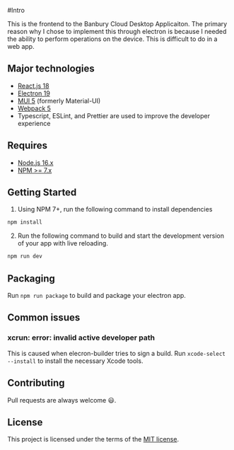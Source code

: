 #Intro

This is the frontend to the Banbury Cloud Desktop Applicaiton. The primary reason why I chose to implement this through
electron is because I needed the ability to perform operations on the device. This is difficult to do in a web app.  


## Major technologies

- [React.js 18](https://reactjs.org/)
- [Electron 19](https://www.electronjs.org/)
- [MUI 5](https://mui.com/) (formerly Material-UI)
- [Webpack 5](https://webpack.js.org/)
- Typescript, ESLint, and Prettier are used to improve the developer experience

## Requires
- [Node.js 16.x](https://nodejs.org/en/)
- [NPM >= 7.x](https://github.com/npm/cli)

## Getting Started

1. Using NPM 7+, run the following command to install dependencies

```sh
npm install
```

2. Run the following command to build and start the development version of your app with live reloading.

```sh
npm run dev
```

## Packaging

Run `npm run package` to build and package your electron app.

## Common issues

### xcrun: error: invalid active developer path

This is caused when elecron-builder tries to sign a build. Run `xcode-select --install` to install the necessary Xcode tools.


## Contributing

Pull requests are always welcome 😃.

## License

This project is licensed under the terms of the [MIT license](LICENSE).
